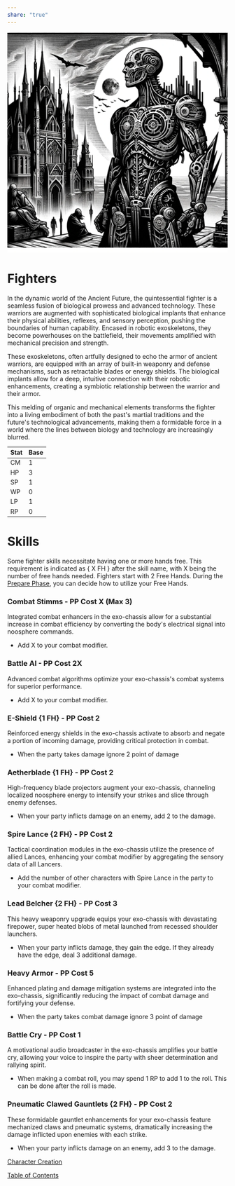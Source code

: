 ```yaml
---  
share: "true"  
---  
```

  
![fighter](./fighter.png)    
    
# Fighters    
    
In the dynamic world of the Ancient Future, the quintessential fighter is a seamless fusion of biological prowess and advanced technology. These warriors are augmented with sophisticated biological implants that enhance their physical abilities, reflexes, and sensory perception, pushing the boundaries of human capability. Encased in robotic exoskeletons, they become powerhouses on the battlefield, their movements amplified with mechanical precision and strength.     
    
These exoskeletons, often artfully designed to echo the armor of ancient warriors, are equipped with an array of built-in weaponry and defense mechanisms, such as retractable blades or energy shields. The biological implants allow for a deep, intuitive connection with their robotic enhancements, creating a symbiotic relationship between the warrior and their armor.     
    
This melding of organic and mechanical elements transforms the fighter into a living embodiment of both the past's martial traditions and the future's technological advancements, making them a formidable force in a world where the lines between biology and technology are increasingly blurred.    
    
| Stat | Base |    
| ---- | ---- |    
| CM | 1 |    
| HP | 3 |    
| SP | 1 |    
| WP | 0 |    
| LP | 1 |    
| RP | 0 |    
    
# Skills    
    
Some fighter skills necessitate having one or more hands free. This requirement is indicated as { X FH } after the skill name, with X being the number of free hands needed. Fighters start with 2 Free Hands. During the [Prepare Phase](./Prepare%20Phase.html), you can decide how to utilize your Free Hands.    
    
### Combat Stimms - PP Cost X (Max 3)    
    
Integrated combat enhancers in the exo-chassis allow for a substantial increase in combat efficiency by converting the body's electrical signal into noosphere commands.    
    
  - Add X to your combat modifier.    
    
### Battle AI - PP Cost 2X    
    
Advanced combat algorithms optimize your exo-chassis's combat systems for superior performance.    
    
 - Add X to your combat modifier.    
    
### E-Shield {1 FH} - PP Cost 2    
    
Reinforced energy shields in the exo-chassis activate to absorb and negate a portion of incoming damage, providing critical protection in combat.    
    
  - When the party takes damage ignore 2 point of damage    
    
### Aetherblade {1 FH} - PP Cost 2    
    
High-frequency blade projectors augment your exo-chassis, channeling localized noosphere energy to intensify your strikes and slice through enemy defenses.    
      
  - When your party inflicts damage on an enemy, add 2 to the damage.    
    
### Spire Lance {2 FH} - PP Cost 2    
    
Tactical coordination modules in the exo-chassis utilize the presence of allied Lances, enhancing your combat modifier by aggregating the sensory data of all Lancers.    
    
  - Add the number of other characters with Spire Lance in the party to your combat modifier.    
    
### Lead Belcher {2 FH} - PP Cost 3    
    
This heavy weaponry upgrade equips your exo-chassis with devastating firepower, super heated blobs of metal launched from recessed shoulder launchers.    
    
  - When your party inflicts damage, they gain the edge. If they already have the edge, deal 3 additional damage.    
    
### Heavy Armor - PP Cost 5    
    
Enhanced plating and damage mitigation systems are integrated into the exo-chassis, significantly reducing the impact of combat damage and fortifying your defense.    
    
  - When the party takes combat damage ignore 3 point of damage    
    
### Battle Cry - PP Cost 1    
    
A motivational audio broadcaster in the exo-chassis amplifies your battle cry, allowing your voice to inspire the party with sheer determination and rallying spirit.    
    
  - When making a combat roll, you may spend 1 RP to add 1 to the roll. This can be done after the roll is made.    
    
### Pneumatic Clawed Gauntlets {2 FH} - PP Cost 2    
    
These formidable gauntlet enhancements for your exo-chassis feature mechanized claws and pneumatic systems, dramatically increasing the damage inflicted upon enemies with each strike.    
    
 - When your party inflicts damage on an enemy, add 3 to the damage.    
    
[Character Creation](./Character%20Creation.html)    
    
[Table of Contents](./Table%20of%20Contents.html)